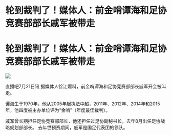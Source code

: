 # 轮到裁判了！媒体人：前金哨谭海和足协竞赛部部长戚军被带走

# 轮到裁判了！媒体人：前金哨谭海和足协竞赛部部长戚军被带走

![](https://inews.gtimg.com/news_bt/ON-d1ZR9VAw7JMTs6dYT3IyC3MyrxdJG_uvUVvB36QmCcAA/1000)

直播吧7月21日讯 据媒体人徐江爆料，前金哨谭海和足协竞赛部部长戚军开会被叫走。

谭海生于1970年，他从2005年起执法中超，2011年、2012年、2014年和2015年，他四度被主办单位评为“金哨”（年度最佳裁判）。

戚军曾长期担任足协竞赛部部长，他还担任过足协副秘书长，去年8月出任足协战略规划部部长。 去年世预赛期间，戚军是国足代表团的领队。

